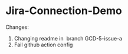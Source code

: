 # Jira-Connection-Demo

Changes:

1.  Changing readme in  branch GCD-5-issue-a
2. Fail github action config
